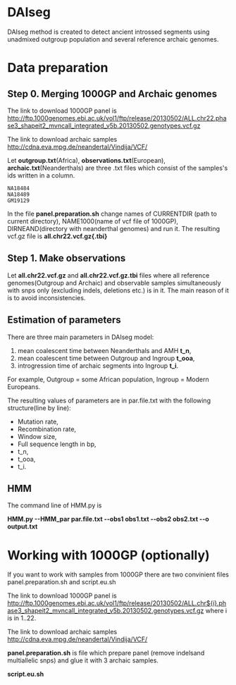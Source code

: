 # DAIseg
DAIseg method is created to detect ancient introssed segments using unadmixed outgroup population and several reference archaic genomes.




# Data preparation

## Step 0. Merging 1000GP  and Archaic genomes
The link to download 1000GP panel is http://ftp.1000genomes.ebi.ac.uk/vol1/ftp/release/20130502/ALL.chr22.phase3_shapeit2_mvncall_integrated_v5b.20130502.genotypes.vcf.gz 

The link to download archaic samples http://cdna.eva.mpg.de/neandertal/Vindija/VCF/ 

Let   __outgroup.txt__(Africa), __observations.txt__(European), __archaic.txt__(Neanderthals) are three .txt files which consist  of the samples's ids written in a column.  
```note
NA18484
NA18489
GM19129
```

In the  file __panel.preparation.sh__ change names of CURRENTDIR (path to current directory), NAME1000(name of vcf file of 1000GP),  DIRNEAND(directory with neanderthal genomes) and run it. The resulting vcf.gz file is __all.chr22.vcf.gz{.tbi}__

## Step 1. Make observations
Let  __all.chr22.vcf.gz__ and __all.chr22.vcf.gz.tbi__ files where  all reference genomes(Outgroup and Archaic) and observable samples simultaneously with snps only (excluding indels, deletions etc.) is in it. The main reason of it is to avoid inconsistencies.





## Estimation of parameters
There are three main parameters in DAIseg model:
1. mean coalescent time between Neanderthals and AMH __t_n__,
2. mean coalescent time between Outgroup and Ingroup __t_ooa__,
3. introgression time of archaic segments into Ingroup __t_i__.

For example, Outgroup = some African population, Ingroup = Modern Europeans.

The resulting values of parameters are in par.file.txt with the following structure(line by line):
* Mutation rate,
* Recombination rate, 
* Window size,
* Full sequence length in bp, 
* t_n,
* t_ooa,
* t_i.


## HMM 
The command line of  HMM.py is 

__HMM.py --HMM_par par.file.txt --obs1 obs1.txt --obs2 obs2.txt --o output.txt__



# Working with 1000GP (optionally)
If you want to work with samples from 1000GP there are two convinient files panel.preparation.sh and script.eu.sh

The link to download 1000GP panel is http://ftp.1000genomes.ebi.ac.uk/vol1/ftp/release/20130502/ALL.chr${i}.phase3_shapeit2_mvncall_integrated_v5b.20130502.genotypes.vcf.gz where i is in 1..22.

The link to download archaic samples http://cdna.eva.mpg.de/neandertal/Vindija/VCF/ 


__panel.preparation.sh__ is file which prepare panel (remove indelsand multiallelic snps) and glue it with 3 archaic samples. 


__script.eu.sh__ 
